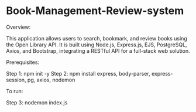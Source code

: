 # Book-Management-Review-system


Overview:

This application allows users to search, bookmark, and review books using the Open Library API. It is built using Node.js, Express.js, EJS, PostgreSQL, Axios, and Bootstrap, integrating a RESTful API for a full-stack web solution.

Prerequisites:

Step 1: npm init -y
Step 2: npm install express, body-parser, express-session, pg, axios, nodemon

To run:

Step 3: nodemon index.js
